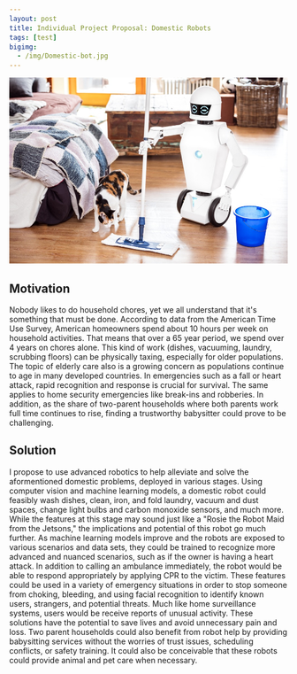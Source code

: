 ```yaml
---
layout: post
title: Individual Project Proposal: Domestic Robots
tags: [test]
bigimg: 
  - /img/Domestic-bot.jpg
---
```


![Domestic robot helper](/img/Domestic-bot.jpg) 

## Motivation

Nobody likes to do household chores, yet we all understand that it's something that must be done. According to data from the American Time Use Survey, American homeowners spend about 10
hours per week on household activities. That means that over a 65 year period, we spend over 4 years on chores alone. This kind
of work (dishes, vacuuming, laundry, scrubbing floors) can be physically taxing, especially for older populations. The topic of
elderly care also is a growing concern as populations continue to age in many developed countries. In emergencies such as a fall
or heart attack, rapid recognition and response is crucial for survival. The same applies to home security emergencies like
break-ins and robberies. In addition, as the share of two-parent households where both parents work full time continues to 
rise, finding a trustworthy babysitter could prove to be challenging.

## Solution

I propose to use advanced robotics to help alleviate and solve the aformentioned domestic problems, deployed in various stages. Using computer vision and machine learning models, a domestic robot could feasibly wash dishes, clean, iron, and fold laundry, vacuum and dust spaces, change light bulbs and carbon monoxide sensors, and much more. While the features at this stage may sound just like a "Rosie the Robot Maid from the Jetsons," the implications and potential of this robot go much further. As machine learning models improve and the robots are exposed to various scenarios and data sets, they could be trained to recognize more advanced and nuanced scenarios, such as if the owner is having a heart attack. In addition to calling an ambulance immediately, the robot would be able to respond appropriately by applying CPR to the victim. These features could be used in a variety of emergency situations in order to stop someone from choking, bleeding, and using facial recognition to identify known users, strangers, and potential threats. Much like home surveillance systems, users would be receive reports of unusual activity. These solutions have the potential to save lives and avoid unnecessary pain and loss. Two parent households could also benefit from robot help by providing babysitting services without the worries of trust issues, scheduling conflicts, or safety training. It could also be conceivable that these robots could provide animal and pet care when necessary.
